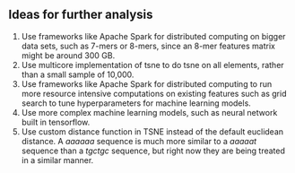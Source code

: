 ## Ideas for further analysis
1. Use frameworks like Apache Spark for distributed computing on bigger data sets, such as 7-mers or 8-mers, since an 8-mer features matrix might be around 300 GB.
2. Use multicore implementation of tsne to do tsne on all elements, rather than a small sample of 10,000.
3. Use frameworks like Apache Spark for distributed computing to run more resource intensive computations on existing features such as grid search to tune hyperparameters for machine learning models.
4. Use more complex machine learning models, such as neural network built in tensorflow.
5. Use custom distance function in TSNE instead of the default euclidean distance. A *aaaaaa* sequence is much more similar to a *aaaaat* sequence than a *tgctgc* sequence, but right now they are being treated in a similar manner.
